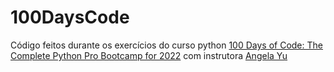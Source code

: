 # 100DaysCode
Código feitos durante os exercícios do curso python [100 Days of Code: The Complete Python Pro Bootcamp for 2022](https://www.udemy.com/course/100-days-of-code/) com instrutora [Angela Yu](https://twitter.com/yu_angela)
